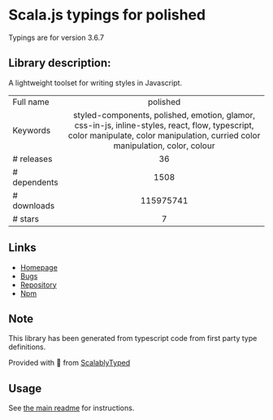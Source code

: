 
# Scala.js typings for polished

Typings are for version 3.6.7

## Library description:
A lightweight toolset for writing styles in Javascript.

|                    |                 |
| ------------------ | :-------------: |
| Full name          | polished |
| Keywords           | styled-components, polished, emotion, glamor, css-in-js, inline-styles, react, flow, typescript, color manipulate, color manipulation, curried color manipulation, color, colour |
| # releases         | 36 |
| # dependents       | 1508 |
| # downloads        | 115975741 |
| # stars            | 7 |

## Links
- [Homepage](https://polished.js.org/)
- [Bugs](https://github.com/styled-components/polished/issues)
- [Repository](https://github.com/styled-components/polished)
- [Npm](https://www.npmjs.com/package/polished)
    


## Note
This library has been generated from typescript code from first party type definitions.

Provided with :purple_heart: from [ScalablyTyped](https://github.com/oyvindberg/ScalablyTyped)

## Usage
See [the main readme](../../readme.md) for instructions.


